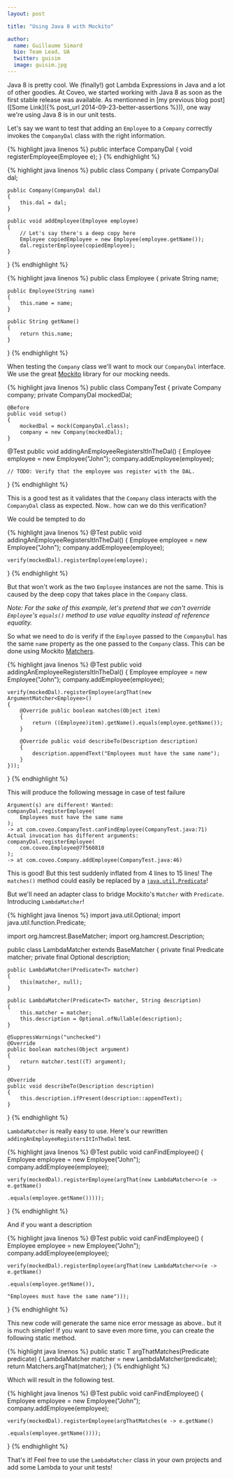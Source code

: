 ```yaml
---
layout: post

title: "Using Java 8 with Mockito"

author:
  name: Guillaume Simard
  bio: Team Lead, UA
  twitter: guisim
  image: guisim.jpg
---
```


Java 8 is pretty cool. We (finally!) got Lambda Expressions in Java and a lot of other goodies. At Coveo, we started working with Java 8 as soon as the first stable release was available. As mentionned in [my previous blog post]([Some Link]({% post_url 2014-09-23-better-assertions %})), one way we're using Java 8 is in our unit tests.

<!-- more -->

Let's say we want to test that adding an `Employee` to a `Company` correctly invokes the `CompanyDal` class with the right information.

{% highlight java linenos %}
public interface CompanyDal
{
    void registerEmployee(Employee e);
}
{% endhighlight %}

{% highlight java linenos %}
public class Company
{
    private CompanyDal dal;

    public Company(CompanyDal dal)
    {
        this.dal = dal;
    }

    public void addEmployee(Employee employee)
    {
        // Let's say there's a deep copy here
        Employee copiedEmployee = new Employee(employee.getName());
        dal.registerEmployee(copiedEmployee);
    }
}
{% endhighlight %}

{% highlight java linenos %}
public class Employee
{
    private String name;

    public Employee(String name)
    {
        this.name = name;
    }

    public String getName()
    {
        return this.name;
    }
}
{% endhighlight %}

When testing the `Company` class we'll want to mock our `CompanyDal` interface. We use the great [Mockito](https://github.com/mockito/mockito) library for our mocking needs.

{% highlight java linenos %}
public class CompanyTest {
    private Company company;
    private CompanyDal mockedDal;

    @Before
    public void setup()
    {
        mockedDal = mock(CompanyDal.class);
        company = new Company(mockedDal);
    }

@Test
public void addingAnEmployeeRegistersItInTheDal()
{
    Employee employee = new Employee("John");
    company.addEmployee(employee);

    // TODO: Verify that the employee was register with the DAL.
}
{% endhighlight %}

This is a good test as it validates that the `Company` class interacts with the `CompanyDal` class as expected.
Now.. how can we do this verification?

We could be tempted to do 

{% highlight java linenos %}
@Test
public void addingAnEmployeeRegistersItInTheDal()
{
    Employee employee = new Employee("John");
    company.addEmployee(employee);

    verify(mockedDal).registerEmployee(employee);
}
{% endhighlight %}

But that won't work as the two `Employee` instances are not the same. This is caused by the deep copy that takes place in the `Company` class.

_Note: For the sake of this example, let's pretend that we can't override `Employee`'s `equals()` method to use value equality instead of reference equality._

So what we need to do is verify if the `Employee` passed to the `CompanyDal` has the same `name` property as the one passed to the `Company` class.
This can be done using Mockito [Matchers](http://docs.mockito.googlecode.com/hg/latest/org/mockito/Matchers.html).

{% highlight java linenos %}
@Test
public void addingAnEmployeeRegistersItInTheDal()
{
    Employee employee = new Employee("John");
    company.addEmployee(employee);

    verify(mockedDal).registerEmployee(argThat(new ArgumentMatcher<Employee>()
    {
        @Override public boolean matches(Object item)
        {
            return ((Employee)item).getName().equals(employee.getName());
        }

        @Override public void describeTo(Description description)
        {
            description.appendText("Employees must have the same name");
        }
    }));
}
{% endhighlight %}

This will produce the following message in case of test failure

    Argument(s) are different! Wanted:
    companyDal.registerEmployee(
        Employees must have the same name
    );
    -> at com.coveo.CompanyTest.canFindEmployee(CompanyTest.java:71)
    Actual invocation has different arguments:
    companyDal.registerEmployee(
        com.coveo.Employee@7f560810
    );
    -> at com.coveo.Company.addEmployee(CompanyTest.java:46)

This is good! But this test suddenly inflated from 4 lines to 15 lines!
The `matches()` method could easily be replaced by a [`java.util.Predicate`](http://docs.oracle.com/javase/8/docs/api/java/util/function/Predicate.html)!

But we'll need an adapter class to bridge Mockito's `Matcher` with `Predicate`. Introducing `LambdaMatcher`!

{% highlight java linenos %}
import java.util.Optional;
import java.util.function.Predicate;

import org.hamcrest.BaseMatcher;
import org.hamcrest.Description;

public class LambdaMatcher<T> extends BaseMatcher<T>
{
    private final Predicate<T> matcher;
    private final Optional<String> description;

    public LambdaMatcher(Predicate<T> matcher)
    {
        this(matcher, null);
    }

    public LambdaMatcher(Predicate<T> matcher, String description)
    {
        this.matcher = matcher;
        this.description = Optional.ofNullable(description);
    }

    @SuppressWarnings("unchecked")
    @Override
    public boolean matches(Object argument)
    {
        return matcher.test((T) argument);
    }

    @Override
    public void describeTo(Description description)
    {
        this.description.ifPresent(description::appendText);
    }
}
{% endhighlight %}

`LambdaMatcher` is really easy to use. Here's our rewritten `addingAnEmployeeRegistersItInTheDal` test.

{% highlight java linenos %}
@Test
public void canFindEmployee()
{
    Employee employee = new Employee("John");
    company.addEmployee(employee);

    verify(mockedDal).registerEmployee(argThat(new LambdaMatcher<>(e -> e.getName()
                                                                         .equals(employee.getName()))));
}
{% endhighlight %}

And if you want a description

{% highlight java linenos %}
@Test
public void canFindEmployee()
{
    Employee employee = new Employee("John");
    company.addEmployee(employee);

    verify(mockedDal).registerEmployee(argThat(new LambdaMatcher<>(e -> e.getName()
                                                                         .equals(employee.getName()),
                                                                   "Employees must have the same name")));
}
{% endhighlight %}

This new code will generate the same nice error message as above.. but it is much simpler! If you want to save even more time, you can create the following static method.

{% highlight java linenos %}
public static <T> T argThatMatches(Predicate<T> predicate)
{
    LambdaMatcher<T> matcher = new LambdaMatcher(predicate);
    return Matchers.argThat(matcher);
}
{% endhighlight %}

Which will result in the following test.

{% highlight java linenos %}
@Test
public void canFindEmployee()
{
    Employee employee = new Employee("John");
    company.addEmployee(employee);

    verify(mockedDal).registerEmployee(argThatMatches(e -> e.getName()
                                                            .equals(employee.getName())));
}
{% endhighlight %}

That's it! Feel free to use the `LambdaMatcher` class in your own projects and add some Lambda to your unit tests!
